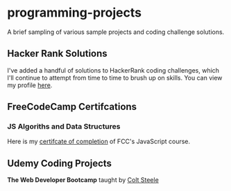 # programming-projects
A brief sampling of various sample projects and coding challenge solutions.

## Hacker Rank Solutions
I've added a handful of solutions to HackerRank coding challenges, which I'll continue to attempt from time to time to brush up on skills. You can view my profile [here](https://www.hackerrank.com/kylewalkerjacks1).

## FreeCodeCamp Certifcations
### JS Algoriths and Data Structures
Here is my [certifcate of completion](https://www.freecodecamp.org/certification/kylewjackson/javascript-algorithms-and-data-structures) of FCC's JavaScript course.

## Udemy Coding Projects
**The Web Developer Bootcamp** taught by [Colt Steele](https://www.udemy.com/the-web-developer-bootcamp/)